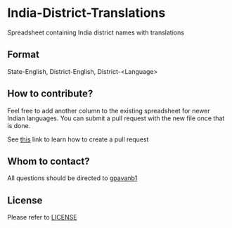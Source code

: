 # India-District-Translations
Spreadsheet containing India district names with translations

## Format

State-English, District-English, District-\<Language\>

## How to contribute?

Feel free to add another column to the existing spreadsheet for newer Indian languages. You can submit a pull request with the new file once that is done.

See [this](https://help.github.com/en/github/collaborating-with-issues-and-pull-requests/creating-a-pull-request-from-a-fork) link to learn how to create a pull request

## Whom to contact?

All questions should be directed to [gpavanb1](https://github.com/gpavanb1)

## License

Please refer to [LICENSE](license.txt)

